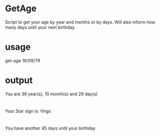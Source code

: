 # GetAge
Script to get your age by year and months or by days. Will also inform how many days until your next birthday

# usage
get-age 16/09/79

# output
You are 36 year(s), 10 month(s) and 29 day(s)
#
Your Star sign is: Virgo
#
You have another 45 days until your birthday
